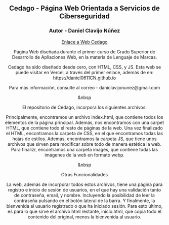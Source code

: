 <h2 align="center">Cedago - Página Web Orientada a Servicios de Ciberseguridad</h2>
<h3 align="center">Autor - Daniel Clavijo Núñez</h3>

<div align="center">
  
  <a href="https://cedago.vercel.app">Enlace a Web Cedago</a>
  
  <p>Página Web diseñada durante el primer curso de Grado Superior de Desarrollo de Apliaciones Web, en la materia de      Lenguaje de Marcas.</p>
  
  <p>Cedago ha sido diseñado desde cero, con HTML, CSS, y JS. Esta web se puede visitar en Vercel, a través del primer     enlace, además de en: <a href = "https://daniel0611CN.github.io"><br>https://daniel0611CN.github.io</br></a></p>
  
  <p>Para más información, consulte al correo - daniclavijonunez@gmail.com</p>
  
  &nbsp
  
  <p>El repositorio de Cedago, incorpora los siguientes archivos:</p>
  
  <p>Principalmente, encontramos un archivo index.html, que contiene todos los elementos de la página principal. Además,   nos encontramos con una carpet HTML, que contiene todo el resto de páginas de la web. Una vez finalizado el HTML,        encontramos la carpeta de CSS, en el que encontramos todas las hojas de estilos. Además, encontramos la carpeta JS,      que tiene unos archivos que sirven para modificar sobre todo de manera estética la web. Para finalizr, encontramos una   carpeta images, que contiene todas las imágenes de la web en formato webp.</p>
  
  &nbsp
  
  <p>Otras Funcionalidades</p>
  <p>La web, además de incorporar todos estos archivos, tiene una página para registro e inicio de sesión de usuarios,     en el que hay una validación tanto de contraseña, email, y nombre. Incluyendo la posibilidad de leer la contraseña       pulsando en el botón lateral de la barra. Y finalmente, la bienvenida al usuario registrado o que ha iniciado sesión.    Para esto último, es para lo que sirve el archivo html restante, inicio.html, que copia todo el contenido del            original, menos la bienvenida al usuario.</p>
  
</div>

